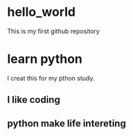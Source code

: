 # hello_world
This is my first github repository

# learn python
I creat this for my pthon study.

## I like coding
## python make life intereting
